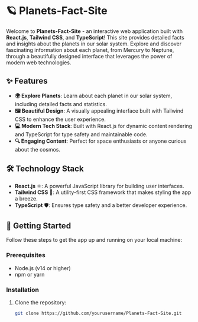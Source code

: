 # 🪐 Planets-Fact-Site

Welcome to **Planets-Fact-Site** - an interactive web application built with **React.js**, **Tailwind CSS**, and **TypeScript**! This site provides detailed facts and insights about the planets in our solar system. Explore and discover fascinating information about each planet, from Mercury to Neptune, through a beautifully designed interface that leverages the power of modern web technologies.

## ✨ Features

- **🌍 Explore Planets**: Learn about each planet in our solar system, including detailed facts and statistics.
- **🖼️ Beautiful Design**: A visually appealing interface built with Tailwind CSS to enhance the user experience.
- **💻 Modern Tech Stack**: Built with React.js for dynamic content rendering and TypeScript for type safety and maintainable code.
- **🔍 Engaging Content**: Perfect for space enthusiasts or anyone curious about the cosmos.

## 🛠️ Technology Stack

- **React.js** ⚛️: A powerful JavaScript library for building user interfaces.
- **Tailwind CSS** 🎨: A utility-first CSS framework that makes styling the app a breeze.
- **TypeScript** 🛡️: Ensures type safety and a better developer experience.

## 🚀 Getting Started

Follow these steps to get the app up and running on your local machine:

### Prerequisites

- Node.js (v14 or higher)
- npm or yarn

### Installation

1. Clone the repository:

   ```bash
   git clone https://github.com/yourusername/Planets-Fact-Site.git
